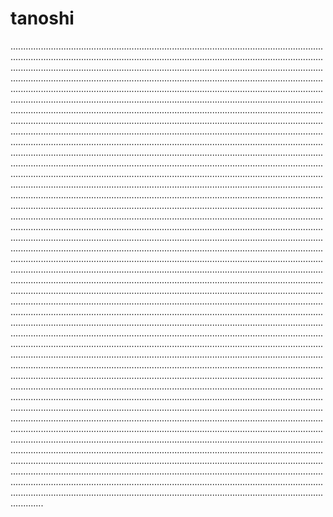 # tanoshi

.................................................................................................................................................................................................................................................................................................................................................................................................................................................................................................................................................................................................................................................................................................................................................................................................................................................................................................................................................................................................................................................................................................................................................................................................................................................................................................................................................................................................................................................................................................................................................................................................................................................................................................................................................................................................................................................................................................................................................................................................................................................................................................................................................................................................................................................................................................................................................................................................................................................................................................................................................................................................................................................................................................................................................................................................................................................................................................................................................................................................................................................................................................................................................................................................................................................................................................................................................................................................................................................................................................................................................................................................................................................................................................................................................................................................................................................................................................................................................................................................................................................................................................................................................................................................................................................................................................................................................................................................................................................................................................................................................................................................................................................................................................................................................................................................................................................................................................................................................................................................................................................................................................................................................................................................................................................................................................................................................................................................................................................................................................................................................................
